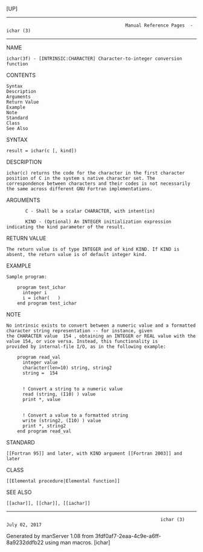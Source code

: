 [UP]

-----------------------------------------------------------------------------------------------------------------------------------
                                                Manual Reference Pages  - ichar (3)
-----------------------------------------------------------------------------------------------------------------------------------
                                                                 
NAME

    ichar(3f) - [INTRINSIC:CHARACTER] Character-to-integer conversion function

CONTENTS

    Syntax
    Description
    Arguments
    Return Value
    Example
    Note
    Standard
    Class
    See Also

SYNTAX

    result = ichar(c [, kind])

DESCRIPTION

    ichar(c) returns the code for the character in the first character position of C in the system s native character set. The
    correspondence between characters and their codes is not necessarily the same across different GNU Fortran implementations.

ARGUMENTS

           C - Shall be a scalar CHARACTER, with intent(in)

           KIND - (Optional) An INTEGER initialization expression indicating the kind parameter of the result.

RETURN VALUE

    The return value is of type INTEGER and of kind KIND. If KIND is absent, the return value is of default integer kind.

EXAMPLE

    Sample program:

        program test_ichar
          integer i
          i = ichar(   )
        end program test_ichar



NOTE

    No intrinsic exists to convert between a numeric value and a formatted character string representation -- for instance, given
    the CHARACTER value  154 , obtaining an INTEGER or REAL value with the value 154, or vice versa. Instead, this functionality is
    provided by internal-file I/O, as in the following example:

        program read_val
          integer value
          character(len=10) string, string2
          string =  154 


          ! Convert a string to a numeric value
          read (string, (I10) ) value
          print *, value


          ! Convert a value to a formatted string
          write (string2, (I10) ) value
          print *, string2
        end program read_val



STANDARD

    [[Fortran 95]] and later, with KIND argument [[Fortran 2003]] and later

CLASS

    [[Elemental procedure|Elemental function]]

SEE ALSO

    [[achar]], [[char]], [[iachar]]

-----------------------------------------------------------------------------------------------------------------------------------

                                                             ichar (3)                                                July 02, 2017

Generated by manServer 1.08 from 3fdf0af7-2eaa-4c9e-a6ff-8a9232ddfb22 using man macros.
                                                              [ichar]
